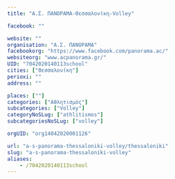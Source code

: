 ```yaml
---
title: "Α.Σ. ΠΑΝΟΡΑΜΑ-Θεσσαλονίκη-Volley"

facebook: ""

website: ""
organisation: "Α.Σ. ΠΑΝΟΡΑΜΑ"
facebookorg: "https://www.facebook.com/panorama.ac/"
websiteorg: "www.acpanorama.gr/"
UID: "7042020140113school"
cities: ["Θεσσαλονίκη"]
perioxi: ""
address: ""

places: [""]
categories: ["Αθλητισμός"]
subcategories: ["Volley"]
categoryNoSLug: ["athlitismos"]
subcategoriesNoSLug: ["volley"]

orgUID: "org14042020001126"

url: "a-s-panorama-thessaloniki-volley/thessaloniki"
slug: "a-s-panorama-thessaloniki-volley"
aliases:
    - /7042020140113school
---
```





